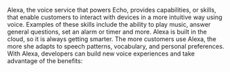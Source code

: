 Alexa, the voice service that powers Echo, provides capabilities, or skills, 
that enable customers to interact with devices in a more intuitive way using voice. 
Examples of these skills include the ability to play music, answer general questions, 
set an alarm or timer and more. Alexa is built in the cloud, so it is always getting 
smarter. The more customers use Alexa, the more she adapts to speech patterns, vocabulary,
and personal preferences. With Alexa, developers can build new voice experiences and 
take advantage of the benefits: